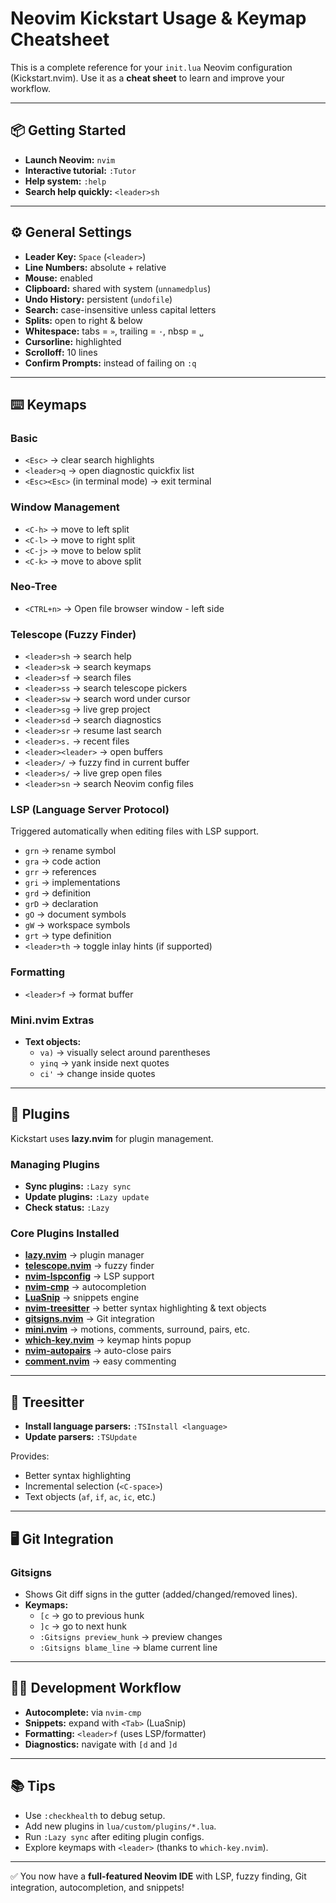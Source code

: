 # Neovim Kickstart Usage & Keymap Cheatsheet

This is a complete reference for your `init.lua` Neovim configuration (Kickstart.nvim). Use it as a **cheat sheet** to learn and improve your workflow.

---

## 📦 Getting Started

- **Launch Neovim:** `nvim`  
- **Interactive tutorial:** `:Tutor`  
- **Help system:** `:help`  
- **Search help quickly:** `<leader>sh`  

---

## ⚙️ General Settings

- **Leader Key:** `Space` (`<leader>`)  
- **Line Numbers:** absolute + relative  
- **Mouse:** enabled  
- **Clipboard:** shared with system (`unnamedplus`)  
- **Undo History:** persistent (`undofile`)  
- **Search:** case-insensitive unless capital letters  
- **Splits:** open to right & below  
- **Whitespace:** tabs = `»`, trailing = `·`, nbsp = `␣`  
- **Cursorline:** highlighted  
- **Scrolloff:** 10 lines  
- **Confirm Prompts:** instead of failing on `:q`  

---

## ⌨️ Keymaps

### Basic
- `<Esc>` → clear search highlights  
- `<leader>q` → open diagnostic quickfix list  
- `<Esc><Esc>` (in terminal mode) → exit terminal  

### Window Management
- `<C-h>` → move to left split  
- `<C-l>` → move to right split  
- `<C-j>` → move to below split  
- `<C-k>` → move to above split  

### Neo-Tree

- `<CTRL+n>` → Open file browser window - left side

### Telescope (Fuzzy Finder)
- `<leader>sh` → search help  
- `<leader>sk` → search keymaps  
- `<leader>sf` → search files  
- `<leader>ss` → search telescope pickers  
- `<leader>sw` → search word under cursor  
- `<leader>sg` → live grep project  
- `<leader>sd` → search diagnostics  
- `<leader>sr` → resume last search  
- `<leader>s.` → recent files  
- `<leader><leader>` → open buffers  
- `<leader>/` → fuzzy find in current buffer  
- `<leader>s/` → live grep open files  
- `<leader>sn` → search Neovim config files  

### LSP (Language Server Protocol)
Triggered automatically when editing files with LSP support.

- `grn` → rename symbol  
- `gra` → code action  
- `grr` → references  
- `gri` → implementations  
- `grd` → definition  
- `grD` → declaration  
- `gO` → document symbols  
- `gW` → workspace symbols  
- `grt` → type definition  
- `<leader>th` → toggle inlay hints (if supported)  

### Formatting
- `<leader>f` → format buffer  

### Mini.nvim Extras
- **Text objects:**  
  - `va)` → visually select around parentheses  
  - `yinq` → yank inside next quotes  
  - `ci'` → change inside quotes  

---

## 🔌 Plugins

Kickstart uses **lazy.nvim** for plugin management.

### Managing Plugins
- **Sync plugins:** `:Lazy sync`  
- **Update plugins:** `:Lazy update`  
- **Check status:** `:Lazy`  

### Core Plugins Installed
- **[lazy.nvim](https://github.com/folke/lazy.nvim)** → plugin manager  
- **[telescope.nvim](https://github.com/nvim-telescope/telescope.nvim)** → fuzzy finder  
- **[nvim-lspconfig](https://github.com/neovim/nvim-lspconfig)** → LSP support  
- **[nvim-cmp](https://github.com/hrsh7th/nvim-cmp)** → autocompletion  
- **[LuaSnip](https://github.com/L3MON4D3/LuaSnip)** → snippets engine  
- **[nvim-treesitter](https://github.com/nvim-treesitter/nvim-treesitter)** → better syntax highlighting & text objects  
- **[gitsigns.nvim](https://github.com/lewis6991/gitsigns.nvim)** → Git integration  
- **[mini.nvim](https://github.com/echasnovski/mini.nvim)** → motions, comments, surround, pairs, etc.  
- **[which-key.nvim](https://github.com/folke/which-key.nvim)** → keymap hints popup  
- **[nvim-autopairs](https://github.com/windwp/nvim-autopairs)** → auto-close pairs  
- **[comment.nvim](https://github.com/numToStr/Comment.nvim)** → easy commenting  

---

## 🌲 Treesitter

- **Install language parsers:** `:TSInstall <language>`  
- **Update parsers:** `:TSUpdate`  

Provides:
- Better syntax highlighting  
- Incremental selection (`<C-space>`)  
- Text objects (`af`, `if`, `ac`, `ic`, etc.)  

---

## 🖥️ Git Integration

### Gitsigns
- Shows Git diff signs in the gutter (added/changed/removed lines).  
- **Keymaps:**  
  - `[c` → go to previous hunk  
  - `]c` → go to next hunk  
  - `:Gitsigns preview_hunk` → preview changes  
  - `:Gitsigns blame_line` → blame current line  

---

## 🧑‍💻 Development Workflow

- **Autocomplete:** via `nvim-cmp`  
- **Snippets:** expand with `<Tab>` (LuaSnip)  
- **Formatting:** `<leader>f` (uses LSP/formatter)  
- **Diagnostics:** navigate with `[d` and `]d`  

---

## 📚 Tips

- Use `:checkhealth` to debug setup.  
- Add new plugins in `lua/custom/plugins/*.lua`.  
- Run `:Lazy sync` after editing plugin configs.  
- Explore keymaps with `<leader>` (thanks to `which-key.nvim`).  

---

✅ You now have a **full-featured Neovim IDE** with LSP, fuzzy finding, Git integration, autocompletion, and snippets!  
